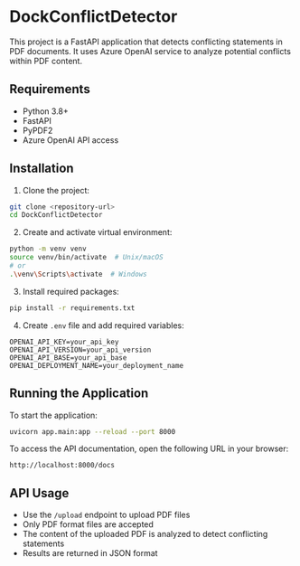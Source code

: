 # DockConflictDetector

This project is a FastAPI application that detects conflicting statements in PDF documents. It uses Azure OpenAI service to analyze potential conflicts within PDF content.

## Requirements

- Python 3.8+
- FastAPI
- PyPDF2
- Azure OpenAI API access

## Installation

1. Clone the project:
```bash
git clone <repository-url>
cd DockConflictDetector
```

2. Create and activate virtual environment:
```bash
python -m venv venv
source venv/bin/activate  # Unix/macOS
# or
.\venv\Scripts\activate  # Windows
```

3. Install required packages:
```bash
pip install -r requirements.txt
```

4. Create `.env` file and add required variables:
```env
OPENAI_API_KEY=your_api_key
OPENAI_API_VERSION=your_api_version
OPENAI_API_BASE=your_api_base
OPENAI_DEPLOYMENT_NAME=your_deployment_name
```

## Running the Application

To start the application:

```bash
uvicorn app.main:app --reload --port 8000
```

To access the API documentation, open the following URL in your browser:
```
http://localhost:8000/docs
```

## API Usage

- Use the `/upload` endpoint to upload PDF files
- Only PDF format files are accepted
- The content of the uploaded PDF is analyzed to detect conflicting statements
- Results are returned in JSON format
